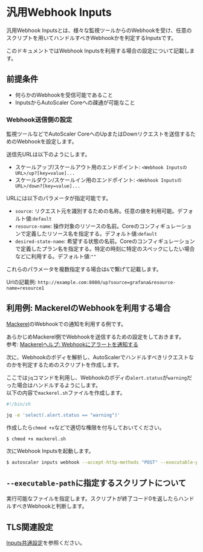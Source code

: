 # 汎用Webhook Inputs

汎用Webhook Inputsとは、様々な監視ツールからのWebhookを受け、任意のスクリプトを用いてハンドルすべきWebhookかを判定するInputsです。  

このドキュメントではWebhook Inputsを利用する場合の設定について記載します。  

## 前提条件

- 何らかのWebhookを受信可能であること
- InputsからAutoScaler Coreへの疎通が可能なこと

### Webhook送信側の設定

監視ツールなどでAutoScaler CoreへのUpまたはDownリクエストを送信するためのWebhookを設定します。  

送信先URLは以下のようにします。

- スケールアップ/スケールアウト用のエンドポイント: `<Webhook InputsのURL>/up?[key=value]...`
- スケールダウン/スケールイン用のエンドポイント: `<Webhook InputsのURL>/down?[key=value]...`

URLには以下のパラメータが指定可能です。

- `source`: リクエスト元を識別するための名称。任意の値を利用可能。デフォルト値:`default`
- `resource-name`: 操作対象のリソースの名前。Coreのコンフィギュレーションで定義したリソース名を指定する。デフォルト値:`default`
- `desired-state-name`: 希望する状態の名前。Coreのコンフィギュレーションで定義したプラン名を指定する。特定の時刻に特定のスペックにしたい場合などに利用する。デフォルト値:`""`

これらのパラメータを複数指定する場合は`&`で繋げて記載します。

Urlの記載例: `http://example.com:8080/up?source=grafana&resource-name=resource1`

## 利用例: MackerelのWebhookを利用する場合

[Mackerel](https://mackerel.io)のWebhookでの通知を利用する例です。

あらかじめMackerel側でWebhookを送信するための設定をしておきます。  
参考: [Mackerelヘルプ: Webhookにアラートを通知する](https://mackerel.io/ja/docs/entry/howto/alerts/webhook)  

次に、Webhookのボディを解析し、AutoScalerでハンドルすべきリクエストなのかを判定するためのスクリプトを作成します。  

ここでは`jq`コマンドを利用し、Webhookのボディの`alert.status`が`warning`だった場合はハンドルするようにします。  
以下の内容で`mackerel.sh`ファイルを作成します。

```mackerel.sh
#!/bin/sh

jq -e 'select(.alert.status == "warning")'
```

作成したら`chmod +x`などで適切な権限を付与しておいてください。

```bash
$ chmod +x mackerel.sh
```

次にWebhook Inputsを起動します。

```bash
$ autoscaler inputs webhook --accept-http-methods "POST" --executable-path mackerel.sh
```

## `--executable-path`に指定するスクリプトについて

実行可能なファイルを指定します。スクリプトが終了コード0を返したらハンドルすべきWebhookと判断します。

## TLS関連設定

[Inputs共通設定](../config.md)を参照ください。  
